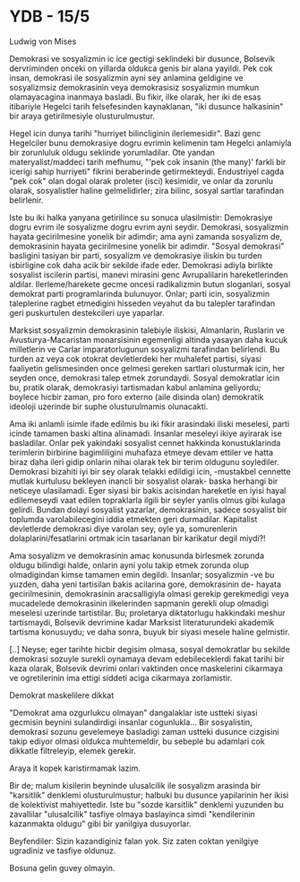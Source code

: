 # YDB - 15/5

Ludwig von Mises

Demokrasi ve sosyalizmin ic ice gectigi seklindeki bir dusunce, Bolsevik dervriminden onceki on yillarda oldukca genis bir alana yayildi. Pek cok insan, demokrasi ile sosyalizmin ayni sey anlamina geldigine ve sosyalizmsiz demokrasinin veya demokrasisiz sosyalizmin mumkun olamayacagina inanmaya basladi. Bu fikir, ilke olarak, her iki de esas itibariyle Hegelci tarih felsefesinden kaynaklanan, "iki dusunce halkasinin" bir araya getirilmesiyle olusturulmustur.

Hegel icin dunya tarihi "hurriyet bilincliginin ilerlemesidir". Bazi genc Hegelciler bunu demokrasiye dogru evrimin kelimenin tam Hegelci anlamiyla bir zorunluluk oldugu seklinde yorumladilar. Ote yandan materyalist/maddeci tarih mefhumu, "'pek cok insanin (the many)' farkli bir icerigi sahip hurriyeti" fikrini beraberinde getirmekteydi. Endustriyel cagda "pek cok" olan dogal olarak proleter (isci) kesimidir, ve onlar da zorunlu olarak, sosyalistler haline gelmelidirler; zira bilinc, sosyal sartlar tarafindan belirlenir.

Iste bu iki halka yanyana getirilince su sonuca ulasilmistir: Demokrasiye dogru evrim ile sosyalizme dogru evrim ayni seydir. Demokrasi, sosyalizmin hayata gecirilmesine yonelik bir adimdir; ama ayni zamanda sosyalizm de, demokrasinin hayata gecirilmesine yonelik bir adimdir. "Sosyal demokrasi" basligini tasiyan bir parti, sosyalizm ve demokrasiye iliskin bu turden isbirligine cok daha acik bir sekilde ifade eder. Demokrasi adiyla birlikte sosyalist iscilerin partisi, manevi mirasini genc Avrupalilarin hareketlerinden aldilar. Ilerleme/harekete gecme oncesi radikalizmin butun sloganlari, sosyal demokrat parti programlarinda bulunuyor. Onlar; parti icin, sosyalizmin taleplerine ragbet etmedigini hisseden veyahut da bu talepler tarafindan geri puskurtulen destekcileri uye yaparlar.

Marksist sosyalizmin demokrasinin talebiyle iliskisi, Almanlarin, Ruslarin ve Avusturya-Macaristan monarsisinin egemenligi altinda yasayan daha kucuk milletlerin ve Carlar imparatorlugunun sosyalizmi tarafindan belirlendi. Bu turden az veya cok otokrat devletlerdeki her muhalefet partisi, siyasi faaliyetin gelismesinden once gelmesi gereken sartlari olusturmak icin, her seyden once, demokrasi talep etmek zorundaydi. Sosyal demokratlar icin bu, pratik olarak, demokrasiyi tartismadan kabul anlamina geliyordu; boylece hicbir zaman, pro foro externo (aile disinda olan) demokratik ideoloji uzerinde bir suphe olusturulmamis olunacakti.

Ama iki anlamli isimle ifade edilmis bu iki fikir arasindaki iliski meselesi, parti icinde tamamen baski altina alinamadi. Insanlar meseleyi ikiye ayirarak ise basladilar. Onlar pek yakindaki sosyalist cennet hakkinda konustuklarinda terimlerin birbirine bagimliligini muhafaza etmeye devam ettiler ve hatta biraz daha ileri gidip onlarin nihai olarak tek bir terim oldugunu soylediler. Demokrasi bizahiti iyi bir sey olarak telakki edildigi icin, -mustakbel cennette mutlak kurtulusu bekleyen inancli bir sosyalist olarak- baska herhangi bir neticeye ulasilamadi. Eger siyasi bir bakis acisindan hareketle en iyisi hayal edilemeseydi vaat edilen topraklarla ilgili bir seyler yanlis olmus gibi kulaga gelirdi. Bundan dolayi sosyalist yazarlar, demokrasinin, sadece sosyalist bir toplumda varolabilecegini iddia etmekten geri durmadilar. Kapitalist devletlerde demokrasi diye varolan sey, oyle ya, somurenlerin dolaplarini/fesatlarini ortmak icin tasarlanan bir karikatur degil miydi?!

Ama sosyalizm ve demokrasinin amac konusunda birlesmek zorunda oldugu bilindigi halde, onlarin ayni yolu takip etmek zorunda olup olmadigindan kimse tamamen emin degildi. Insanlar; sosyalizmin -ve bu yuzden, daha yeni tartisilan bakis acilarina gore, demokrasinin de- hayata gecirilmesinin, demokrasinin aracsalligiyla olmasi gerekip gerekmedigi veya mucadelede demokrasinin ilkelerinden sapmanin gerekli olup olmadigi meselesi uzerinde tartistilar. Bu; proletarya diktatorlugu hakkindaki meshur tartismaydi, Bolsevik devrimine kadar Marksist literaturundeki akademik tartisma konusuydu; ve daha sonra, buyuk bir siyasi mesele haline gelmistir.

[..] Neyse; eger tarihte hicbir degisim olmasa, sosyal demokratlar bu sekilde demokrasi sozuyle surekli oynamaya devam edebileceklerdi fakat tarihi bir kaza olarak, Bolsevik devrimi onlari vaktinden once maskelerini cikarmaya ve ogretilerinin ima ettigi siddeti aciga cikarmaya zorlamistir.

Demokrat maskelilere dikkat

"Demokrat ama ozgurlukcu olmayan" dangalaklar iste ustteki siyasi gecmisin beynini sulandirdigi insanlar cogunlukla... Bir sosyalistin, demokrasi sozunu gevelemeye basladigi zaman ustteki dusunce cizgisini takip ediyor olmasi oldukca muhtemeldir, bu sebeple bu adamlari cok dikkatle filtreleyip, elemek gerekir.

Araya it kopek karistirmamak lazim.

Bir de; malum kisilerin beyninde ulusalcilik ile sosyalizm arasinda bir "karsitlik" denklemi olusturulmustur; halbuki bu dusunce yapilarinin her ikisi de kolektivist mahiyettedir. Iste bu "sozde karsitlik" denklemi yuzunden bu zavallilar "ulusalcilik" tasfiye olmaya baslayinca simdi "kendilerinin kazanmakta oldugu" gibi bir yanilgiya dusuyorlar.

Beyfendiler: Sizin kazandiginiz falan yok. Siz zaten coktan yenilgiye ugradiniz ve tasfiye oldunuz.

Bosuna gelin guvey olmayin.
